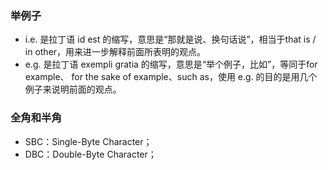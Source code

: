 ### 举例子
+ i.e. 是拉丁语 id est 的缩写，意思是“那就是说、换句话说”，相当于that is / in other，用来进一步解释前面所表明的观点。
+ e.g. 是拉丁语 exempli gratia 的缩写，意思是“举个例子，比如”，等同于for example、 for the sake of example、such as，使用 e.g. 的目的是用几个例子来说明前面的观点。

### 全角和半角
+ SBC：Single-Byte Character；
+ DBC：Double-Byte Character；



